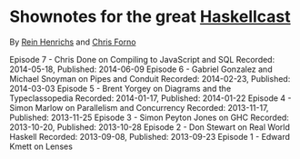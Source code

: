 Shownotes for the great [Haskellcast](http://www.haskellcast.com/)
===================================

By [Rein Henrichs](https://twitter.com/ReinH) and [Chris Forno](https://twitter.com/jekor)

Episode 7 - Chris Done on Compiling to JavaScript and SQL
Recorded: 2014-05-18, Published: 2014-06-09
Episode 6 - Gabriel Gonzalez and Michael Snoyman on Pipes and Conduit
Recorded: 2014-02-23, Published: 2014-03-03
Episode 5 - Brent Yorgey on Diagrams and the Typeclassopedia
Recorded: 2014-01-17, Published: 2014-01-22
Episode 4 - Simon Marlow on Parallelism and Concurrency
Recorded: 2013-11-17, Published: 2013-11-25
Episode 3 - Simon Peyton Jones on GHC
Recorded: 2013-10-20, Published: 2013-10-28
Episode 2 - Don Stewart on Real World Haskell
Recorded: 2013-09-08, Published: 2013-09-23
Episode 1 - Edward Kmett on Lenses
